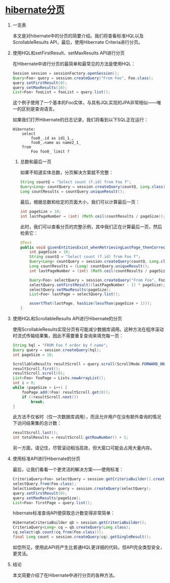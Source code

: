 # [hibernate分页](https://www.baeldung.com/hibernate-pagination)

1. 一览表

    本文是对hibernate中的分页的简要介绍。我们将查看标准HQL以及ScrollableResults API，最后，使用Hibernate Criteria进行分页。

2. 使用HQL和setFirstResult、setMaxResults API进行分页

    在Hibernate中进行分页的最简单和最常见的方法是使用HQL：

    ```java
    Session session = sessionFactory.openSession();
    Query<Foo> query = session.createQuery("From Foo", Foo.class);
    query.setFirstResult(0);
    query.setMaxResults(10);
    List<Foo> fooList = fooList = query.list();
    ```

    这个例子使用了一个基本的Foo实体，与具有JQL实现的JPA非常相似——唯一的区别是查询语言。

    如果我们打开Hibernate的日志记录，我们将看到以下SQL正在运行：

    ```log
    Hibernate:
        select
            foo0_.id as id1_1_,
            foo0_.name as name2_1_
        from
            Foo foo0_ limit ?
    ```

    1. 总数和最后一页

        如果不知道实体总数，分页解决方案就不完整：

        ```java
        String countQ = "Select count (f.id) from Foo f";
        Query<Long> countQuery = session.createQuery(countQ, Long.class);
        Long countResults = countQuery.uniqueResult();
        ```

        最后，根据总数和给定的页面大小，我们可以计算最后一页：

        ```java
        int pageSize = 10;
        int lastPageNumber = (int) (Math.ceil(countResults / pageSize));
        ```

        此时，我们可以查看分页的完整示例，其中我们正在计算最后一页，然后检索它：

        ```java
        @Test
        public void givenEntitiesExist_whenRetrievingLastPage_thenCorrectSize() {
            int pageSize = 10;
            String countQ = "Select count (f.id) from Foo f";
            Query<Long> countQuery = session.createQuery(countQ, Long.class);
            Long countResults = (Long) countQuery.uniqueResult();
            int lastPageNumber = (int) (Math.ceil(countResults / pageSize));

            Query<Foo> selectQuery = session.createQuery("From Foo", Foo.class);
            selectQuery.setFirstResult((lastPageNumber - 1) * pageSize);
            selectQuery.setMaxResults(pageSize);
            List<Foo> lastPage = selectQuery.list();

            assertThat(lastPage, hasSize(lessThan(pageSize + 1)));
        }
        ```

3. 使用HQL和ScrollableResults API进行Hibernate的分页

    使用ScrollableResults实现分页有可能减少数据库调用。这种方法在程序滚动时流式传输结果集，因此不需要重复查询来填充每一页：

    ```java
    String hql = "FROM Foo f order by f.name";
    Query query = session.createQuery(hql);
    int pageSize = 10;

    ScrollableResults resultScroll = query.scroll(ScrollMode.FORWARD_ONLY);
    resultScroll.first();
    resultScroll.scroll(0);
    List<Foo> fooPage = Lists.newArrayList();
    int i = 0;
    while (pageSize > i++) {
        fooPage.add((Foo) resultScroll.get(0));
        if (!resultScroll.next())
            break;
    }
    ```

    此方法不仅省时（仅一次数据库调用），而且允许用户在没有额外查询的情况下访问结果集的总计数：

    ```java
    resultScroll.last();
    int totalResults = resultScroll.getRowNumber() + 1;
    ```

    另一方面，请记住，尽管滚动相当高效，但大窗口可能会占用大量内存。

4. 使用标准API进行Hibernate的分页

    最后，让我们看看一个更灵活的解决方案——使用标准：

    ```java
    CriteriaQuery<Foo> selectQuery = session.getCriteriaBuilder().createQuery(Foo.class);
    selectQuery.from(Foo.class);
    SelectionQuery<Foo> query = session.createQuery(selectQuery);
    query.setFirstResult(0);
    query.setMaxResults(pageSize);
    List<Foo> firstPage = query.list();
    ```

    hibernate标准查询API使获取总计数变得非常简单：

    ```java
    HibernateCriteriaBuilder qb = session.getCriteriaBuilder();
    CriteriaQuery<Long> cq = qb.createQuery(Long.class);
    cq.select(qb.count(cq.from(Foo.class)));
    final Long count = session.createQuery(cq).getSingleResult();
    ```

    如您所见，使用此API将产生比普通HQL更详细的代码，但API完全类型安全，更灵活。

5. 结论

    本文简要介绍了在Hibernate中进行分页的各种方法。
